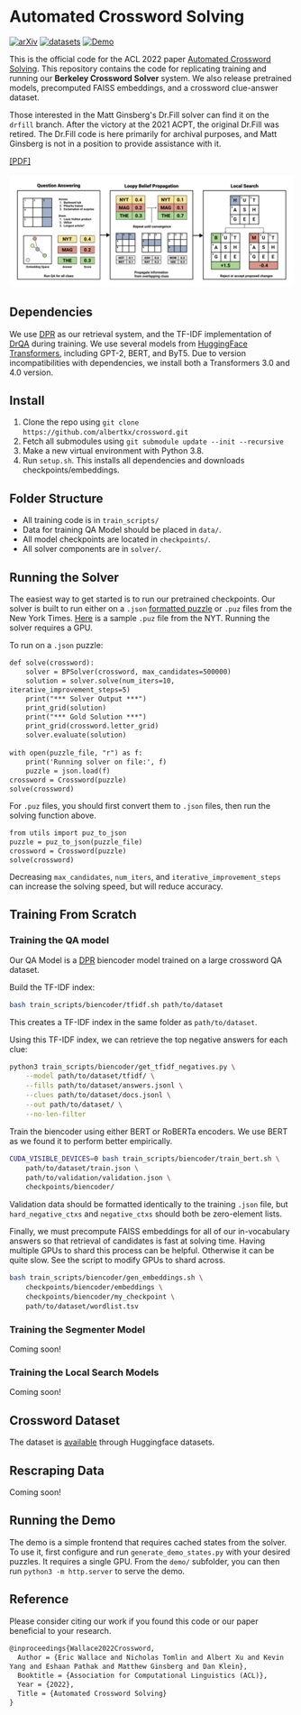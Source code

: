 # Automated Crossword Solving
[![arXiv](https://img.shields.io/badge/arXiv-2205.09665-red.svg)](https://arxiv.org/abs/2205.09665)
[![datasets](https://img.shields.io/badge/datasets-CrosswordQA-green.svg)](https://huggingface.co/datasets/albertxu/CrosswordQA)
[![Demo](https://img.shields.io/badge/Streamlit-Demo-informational.svg)](https://berkeleycrosswordsolver.com/)

This is the official code for the ACL 2022 paper [Automated Crossword Solving](https://arxiv.org/abs/2205.09665). This repository contains the code for replicating training and running our **Berkeley Crossword Solver** system. We also release pretrained models, precomputed FAISS embeddings, and a crossword clue-answer dataset.

Those interested in the Matt Ginsberg's Dr.Fill solver can find it on the `drfill` branch. After the victory at the 2021 ACPT, the original Dr.Fill was retired.  The Dr.Fill code is here primarily for archival purposes, and Matt Ginsberg is not in a position to provide assistance with it.

[[PDF]](https://arxiv.org/abs/2205.09665)

<p align="center">
  <img src="assets/pipeline.png" width="1000" title="Overview of the Berkeley Crossword Solver" alt="">
</p>

## Dependencies

We use [DPR](https://github.com/facebookresearch/DPR) as our retrieval system, and the TF-IDF implementation of [DrQA](https://github.com/facebookresearch/DrQA) during training. We use several models from [HuggingFace Transformers](https://github.com/huggingface/transformers), including GPT-2, BERT, and ByT5. Due to version incompatibilities with dependencies, we install both a Transformers 3.0 and 4.0 version.

## Install

1. Clone the repo using `git clone https://github.com/albertkx/crossword.git`
2. Fetch all submodules using `git submodule update --init --recursive`
4. Make a new virtual environment with Python 3.8.
5. Run `setup.sh`. This installs all dependencies and downloads checkpoints/embeddings.

## Folder Structure

- All training code is in `train_scripts/`
- Data for training QA Model should be placed in `data/`.
- All model checkpoints are located in `checkpoints/`.
- All solver components are in `solver/`.

## Running the Solver

The easiest way to get started is to run our pretrained checkpoints. Our solver is built to run either on a `.json` [formatted puzzle](https://www.xwordinfo.com/JSON/) or `.puz` files from the New York Times. [Here](https://github.com/albertkx/Berkeley-Crossword-Solver/blob/b319762a1c2fcebac3373adcbc43dbb959c2aafc/solver/Mar2321.puz) is a sample `.puz` file from the NYT. Running the solver requires a GPU. 

To run on a `.json` puzzle:
```python3
def solve(crossword):
    solver = BPSolver(crossword, max_candidates=500000)
    solution = solver.solve(num_iters=10, iterative_improvement_steps=5)
    print("*** Solver Output ***")
    print_grid(solution)
    print("*** Gold Solution ***")
    print_grid(crossword.letter_grid)
    solver.evaluate(solution)

with open(puzzle_file, "r") as f:
    print('Running solver on file:', f)
    puzzle = json.load(f)
crossword = Crossword(puzzle)
solve(crossword)
```

For `.puz` files, you should first convert them to `.json` files, then run the solving function above.
```python3
from utils import puz_to_json
puzzle = puz_to_json(puzzle_file)
crossword = Crossword(puzzle)
solve(crossword)
```

Decreasing `max_candidates`, `num_iters`, and `iterative_improvement_steps` can increase the solving speed, but will reduce accuracy.

## Training From Scratch

### Training the QA model

Our QA Model is a [DPR](https://github.com/facebookresearch/DPR) biencoder model trained on a large crossword QA dataset.

Build the TF-IDF index:
```bash
bash train_scripts/biencoder/tfidf.sh path/to/dataset
```

This creates a TF-IDF index in the same folder as `path/to/dataset`.

Using this TF-IDF index, we can retrieve the top negative answers for each clue:
```bash
python3 train_scripts/biencoder/get_tfidf_negatives.py \
    --model path/to/dataset/tfidf/ \
    --fills path/to/dataset/answers.jsonl \
    --clues path/to/dataset/docs.jsonl \
    --out path/to/dataset/ \
    --no-len-filter
```

Train the biencoder using either BERT or RoBERTa encoders. We use BERT as we found it to perform better empirically.
```bash
CUDA_VISIBLE_DEVICES=0 bash train_scripts/biencoder/train_bert.sh \
    path/to/dataset/train.json \
    path/to/validation/validation.json \
    checkpoints/biencoder/
```

Validation data should be formatted identically to the training `.json` file, but `hard_negative_ctxs` and `negative_ctxs` should both be zero-element lists.

Finally, we must precompute FAISS embeddings for all of our in-vocabulary answers so that retrieval of candidates is fast at solving time. Having multiple GPUs to shard this process can be helpful. Otherwise it can be quite slow. See the script to modify GPUs to shard across.
```bash
bash train_scripts/biencoder/gen_embeddings.sh \
    checkpoints/biencoder/embeddings \
    checkpoints/biencoder/my_checkpoint \
    path/to/dataset/wordlist.tsv
```

### Training the Segmenter Model

Coming soon!

### Training the Local Search Models

Coming soon!

## Crossword Dataset

The dataset is [available](https://huggingface.co/datasets/albertxu/CrosswordQA) through Huggingface datasets.

## Rescraping Data

Coming soon!

## Running the Demo

The demo is a simple frontend that requires cached states from the solver. To use it, first configure and run `generate_demo_states.py` with your desired puzzles. It requires a single GPU. From the `demo/` subfolder, you can then run `python3 -m http.server` to serve the demo.

## Reference

Please consider citing our work if you found this code or our paper beneficial to your research.

```
@inproceedings{Wallace2022Crossword,
  Author = {Eric Wallace and Nicholas Tomlin and Albert Xu and Kevin Yang and Eshaan Pathak and Matthew Ginsberg and Dan Klein},
  Booktitle = {Association for Computational Linguistics (ACL)},                            
  Year = {2022},
  Title = {Automated Crossword Solving}
}
```

